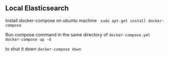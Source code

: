 ## Local Elasticsearch
Install docker-compose on ubuntu machine
`` sudo apt-get install docker-compose``

Run compose command in the same directory of `docker-compose.yml`
``docker-compose up -d``

to shut it down
``docker-compose down``